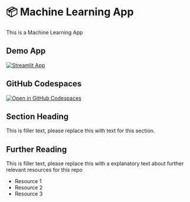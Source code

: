 # 📦 Machine Learning App

This is a Machine Learning App

## Demo App

[![Streamlit App](https://static.streamlit.io/badges/streamlit_badge_black_white.svg)](https://ek-firstmldeployment.streamlit.app/)

## GitHub Codespaces

[![Open in GitHub Codespaces](https://github.com/codespaces/badge.svg)](https://codespaces.new/streamlit/app-starter-kit?quickstart=1)

## Section Heading

This is filler text, please replace this with text for this section.

## Further Reading

This is filler text, please replace this with a explanatory text about further relevant resources for this repo
- Resource 1
- Resource 2
- Resource 3
